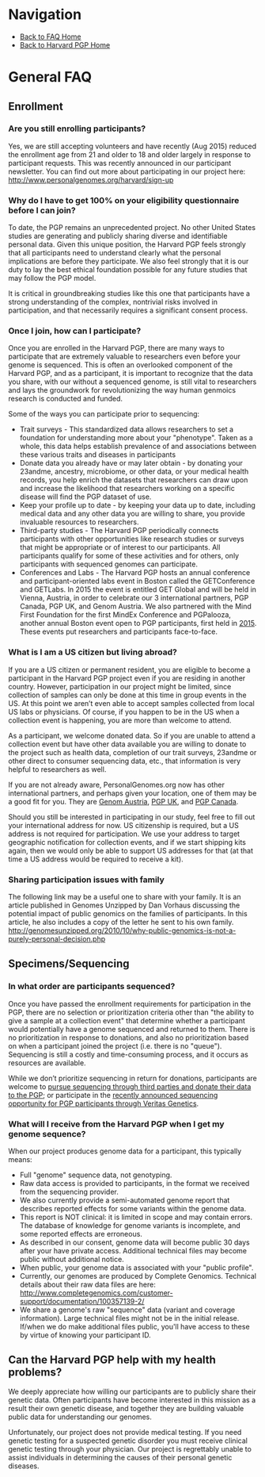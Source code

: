 # Navigation

* [Back to FAQ Home](README.md)
* [Back to Harvard PGP Home](http://my.pgp-hms.org)

# General FAQ
## Enrollment

### Are you still enrolling participants?
Yes, we are still accepting volunteers and have recently (Aug 2015) reduced the enrollment age from 21 and older to 18 and older largely in response to participant requests. This was recently announced in our participant newsletter. You can find out more about participating in our project here: http://www.personalgenomes.org/harvard/sign-up

### Why do I have to get 100% on  your eligibility questionnaire before I can join?
To date, the PGP remains an unprecedented project. No other United States studies are generating and publicly sharing diverse and identifiable personal data. Given this unique position, the Harvard PGP feels strongly that all participants need to understand clearly what the personal implications are before they participate. We also feel strongly that it is our duty to lay the best ethical foundation possible for any future studies that may follow the PGP model.

It is critical in groundbreaking studies like this one that participants have a strong understanding of the complex, nontrivial risks involved in participation, and that necessarily requires a significant consent process.

### Once I join, how can I participate?
Once you are enrolled in the Harvard PGP, there are many ways to participate that are extremely valuable to researchers even before your genome is sequenced. This is often an overlooked component of the Harvard PGP, and as a participant, it is important to recognize that the data you share, with our without a sequenced genome, is still vital to researchers and lays the groundwork for revolutionizing the way human genmoics research is conducted and funded.

Some of the ways you can participate prior to sequencing:
   * Trait surveys - This standardized data allows researchers to set a foundation for understanding more about your "phenotype". Taken as a whole, this data helps establish prevalence of and associations between these various traits and diseases in participants
   * Donate data you already have or may later obtain - by donating your 23andme, ancestry, microbiome, or other data, or your medical health records, you help enrich the datasets that researchers can draw upon and increase the likelihood that researchers working on a specific disease will find the PGP dataset of use.
   * Keep your profile up to date - by keeping your data up to date, including medical data and any other data you are willing to share, you provide invaluable resources to researchers.
   * Third-party studies - The Harvard PGP periodically connects participants with other opportunities like  research studies or surveys that might be appropriate or of interest to our participants. All participants qualify for some of these activities and for others, only participants with sequenced genomes can participate.
   * Conferences and Labs - The Harvard PGP hosts an annual conference and participant-oriented labs event in Boston called the GETConference and GETLabs. In 2015 the event is entitled GET Global and will be held in Vienna, Austria, in order to celebrate our 3 international partners, PGP Canada, PGP UK, and Genom Austria. We also partnered with the Mind First Foundation for the first MindEx Conference and PGPalooza, another annual Boston event open to PGP participants, first held in [2015](http://mindfirstfoundation.org/mindex2015/). These events put researchers and participants face-to-face.

### What is I am a US citizen but living abroad?
If you are a US citizen or permanent resident, you are eligible to become a participant in the Harvard PGP project even if you are residing in another country. However, participation in our project might be limited, since collection of samples can only be done at this time in group events in the US. At this point we aren’t even able to accept samples collected from local US labs or physicians. Of course, if you happen to be in the US when a collection event is happening, you are more than welcome to attend.

As a participant, we welcome donated data. So if you are unable to attend a collection event but have other data available you are willing to donate to the project such as health data, completion of our trait surveys, 23andme or other direct to consumer sequencing data, etc., that information is very helpful to researchers as well.

If you are not already aware, PersonalGenomes.org now has other international partners, and perhaps given your location, one of them may be a good fit for you. They are [Genom Austria](http://genomaustria.at/das-projekt/), [PGP UK](http://personalgenomes.org/uk), and [PGP Canada](http://personalgenomes.org/canada).

Should you still be interested in participating in our study, feel free to fill out your international address for now. US citizenship is required, but a US address is not required for participation. We use your address to target geographic notification for collection events, and if we start shipping kits again, then we would only be able to support US addresses for that (at that time a US address would be required to receive a kit).

### Sharing participation issues with family
The following link may be a useful one to share with your family. It is an article published in Genomes Unzipped by Dan Vorhaus discussing the potential impact of public genomics on the families of participants. In this article, he also includes a copy of the letter he sent to his own family.
http://genomesunzipped.org/2010/10/why-public-genomics-is-not-a-purely-personal-decision.php

## Specimens/Sequencing
### In what order are participants sequenced?
Once you have passed the enrollment requirements for participation in the PGP, there are no selection or prioritization criteria other than "the ability to give a sample at a collection event" that determine whether a participant would potentially have a genome sequenced and returned to them. There is no prioritization in response to donations, and also no prioritization based on when a participant joined the project (i.e. there is no "queue"). Sequencing is still a costly and time-consuming process, and it occurs as resources are available.

While we don’t prioritize sequencing in return for donations, participants are welcome to [pursue sequencing through third parties and donate their data to the PGP](http://arep.med.harvard.edu/gmc/genome_services.html); or participate in the [recently announced sequencing opportunity for PGP participants through Veritas Genetics](http://www.prnewswire.com/news-releases/veritas-genetics-breaks-1000-whole-genome-barrier-300150585.htm).

### What will I receive from the Harvard PGP when I get my genome sequence?
When our project produces genome data for a participant, this typically means:
   * Full "genome" sequence data, not genotyping.
   * Raw data access is provided to participants, in the format we received from the sequencing provider.
   * We also currently provide a semi-automated genome report that describes reported effects for some variants within the genome data.
   * This report is NOT clinical: it is limited in scope and may contain errors. The database of knowledge for genome variants is incomplete, and some reported effects are erroneous.
   * As described in our consent, genome data will become public 30 days after your have private access. Additional technical files may become public without additional notice.
   * When public, your genome data is associated with your "public profile".
   * Currently, our genomes are produced by Complete Genomics. Technical details about their raw data files are here: http://www.completegenomics.com/customer-support/documentation/100357139-2/
   * We share a genome's raw "sequence" data (variant and coverage information). Large technical files might not be in the initial release. If/when we do make additional files public, you'll have access to these by virtue of knowing your participant ID.

## Can the Harvard PGP help with my health problems?
We deeply appreciate how willing our participants are to publicly share their genetic data. Often participants have become interested in this mission as a result their own genetic disease, and together they are building valuable public data for understanding our genomes.

Unfortunately, our project does not provide medical testing. If you need genetic testing for a suspected genetic disorder you must receive clinical genetic testing through your physician. Our project is regrettably unable to assist individuals in determining the causes of their personal genetic diseases.
